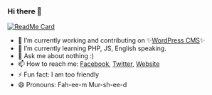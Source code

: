 ### Hi there 👋

[![ReadMe Card](https://github-readme-stats.vercel.app/api?username=murshed&show_icons=true)](https://github.com/murshed/murshed)

- 🔭 I’m currently working and contributing on ✨[WordPress CMS](https://profiles.w.org/fahimmurshed)✨
- 🌱 I’m currently learning PHP, JS, English speaking.
- 💬 Ask me about nothing :)
- 📫 How to reach me: [Facebook](https://fb.com/gFahim), [Twitter](https://twitter.com/WPFahim), [Website](https://afahim.com/)
- ⚡ Fun fact: I am too friendly
- 😄 Pronouns: Fah-ee-m Mur-sh-ee-d

